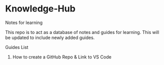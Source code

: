 # Knowledge-Hub
Notes for learning

This repo is to act as a database of notes and guides for learning.
This will be updated to include newly added guides.

Guides List
1. How to create a GitHub Repo & Link to VS Code